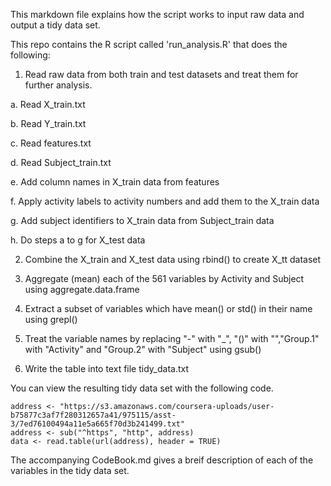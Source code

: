 This markdown file explains how the script works to input raw data and output a tidy data set.

This repo contains the R script called 'run_analysis.R' that does the following:

1. Read raw data from both train and test datasets and treat them for further analysis.

  a. Read X_train.txt
  
  b. Read Y_train.txt
  
  c. Read features.txt
  
  d. Read Subject_train.txt
  
  e. Add column names in X_train data from features
  
  f. Apply activity labels to activity numbers and add them to the X_train data
  
  g. Add subject identifiers to X_train data from Subject_train data
  
  h. Do steps a to g for X_test data
  
2. Combine the X_train and X_test data using rbind() to create X_tt dataset

3. Aggregate (mean) each of the 561 variables by Activity and Subject using aggregate.data.frame

4. Extract a subset of variables which have mean() or std() in their name using grepl()

5. Treat the variable names by replacing "-" with "_", "()" with "","Group.1" with "Activity" and "Group.2" with "Subject" using gsub()

6. Write the table into text file tidy_data.txt

You can view the resulting tidy data set with the following code.

```{r}
address <- "https://s3.amazonaws.com/coursera-uploads/user-b75877c3af7f280312657a41/975115/asst-3/7ed76100494a11e5a665f70d3b241499.txt"
address <- sub("^https", "http", address)
data <- read.table(url(address), header = TRUE) 
```

The accompanying CodeBook.md gives a breif description of each of the variables in the tidy data set. 